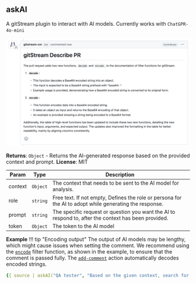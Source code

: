 <a name="module_generateDescription"></a>

## askAI
A gitStream plugin to interact with AI models. Currently works with `ChatGPR-4o-mini`

![Example PR description](screenshots/askAI-describe-PR.png)

**Returns**: <code>Object</code> -  Returns the AI-generated response based on the provided context and prompt.
**License**: MIT

| Param   | Type     | Description                                                                                                        |
| ------- | -------- | ------------------------------------------------------------------------------------------------------------------ |
| context | `Object` | The context that needs to be sent to the AI model for analysis.                                                    |
| role    | `string` |  Free text. If not empty, Defines the role or persona for the AI to adopt while generating the response.           |
| prompt  | `string` | The specific request or question you want the AI to respond to, after the context has been provided.               |
| token   | `Object` | The token to the AI model                                                                                          |


**Example**
!!! tip "Encoding output"
    The output of AI models may be lengthy, which might cause issues when setting the comment. We recommend using the [`encode`](./filter-functions.md#encode) filter function, as shown in the example, to ensure that the comment is passed fully.
    The [`add-comment`](./automation-actions.md#add-comment) action automatically decodes encoded strings.
    
```yaml
{{ source | askAI("QA tester", "Based on the given context, search for new functions without tests and suggest the tests to add. If all functions are covered completely, return 'no tests to suggest.'", env.OPEN_AI_TOKEN) | encode }}
```
